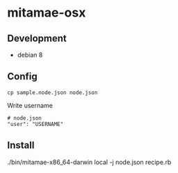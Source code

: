 # mitamae-osx

## Development
- debian 8

## Config
`cp sample.node.json node.json`

Write username
```
# node.json
"user": "USERNAME"
```

## Install
./bin/mitamae-x86_64-darwin local -j node.json recipe.rb
